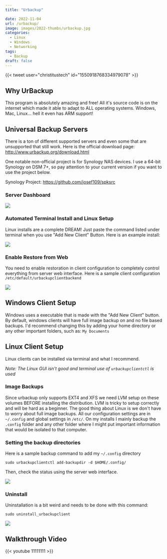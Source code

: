 ```yaml
---
title: "Urbackup"

date: 2022-11-04
url: /urbackup/
image: images/2022-thumbs/urbackup.jpg
categories:
  - Linux
  - Windows
  - Networking
tags:
  - Backup
draft: false
---
```

<!--more-->

{{< tweet user="christitustech" id="1550918768334979078" >}}

## Why UrBackup

This program is absolutely amazing and free! All it's source code is on the internet which made it able to adapt to ALL operating systems. Windows, Mac, Linux... hell it even has ARM support!

## Universal Backup Servers

There is a ton of different supported servers and even some that are unsupported that still work. Here is the official download page: <http://www.urbackup.org/download.html>

One notable non-official project is for Synology NAS devices. I use a 64-bit Synology on DSM 7+, so pay attention to your current version if you want to use the project below. 

Synology Project: <https://github.com/josef109/spksrc>

### Server Dashboard

 ![](/images/2022/urbackup/dash.png)

### Automated Terminal Install and Linux Setup

Linux installs are a complete DREAM! Just paste the command listed under terminal when you use "Add New Client" Button. Here is an example install:

![](/images/2022/urbackup/linux-term.png)

### Enable Restore from Web

You need to enable restoration in client configuration to completely control everything from server web interface. Here is a sample client configuration `/etc/default/urbackupclientbackend`

![](/images/2022/urbackup/enable-web.png)

## Windows Client Setup

Windows uses a executable that is made with the "Add New Client" button. By default, windows clients will have full image backup on and no file based backups. I'd recommend changing this by adding your home directory or any other important folders, such as: `My Documents`

## Linux Client Setup

Linux clients can be installed via terminal and what I recommend. 

_Note: The Linux GUI isn't good and terminal use of `urbackupclientctl` is used_

### Image Backups

Since urbackup only supports EXT4 and XFS we need LVM setup on these volumes BEFORE installing the distribution. LVM is tricky to setup correctly and will be hard as a beginner. The good thing about Linux is we don't have to worry about full image backups. All our configuration settings are in `~/.config` and global settings in `/etc/`. On my installs I mainly backup the `.config` folder and any other folder where I might put important information that would be isolated to that computer.  

### Setting the backup directories

Here is a sample backup command to add my `~/.config` directory

```
sudo urbackupclientctl add-backupdir -d $HOME/.config/
```

Then, check the status using the server web interface. 

![](/images/2022/urbackup/linux-file.png)

### Uninstall

Uninstallation is a bit weird and needs to be done with this command: 

```
sudo uninstall_urbackupclient
```

![](/images/2022/urbackup/linux-uninstall.png)


## Walkthrough Video

{{< youtube 11111111 >}}
